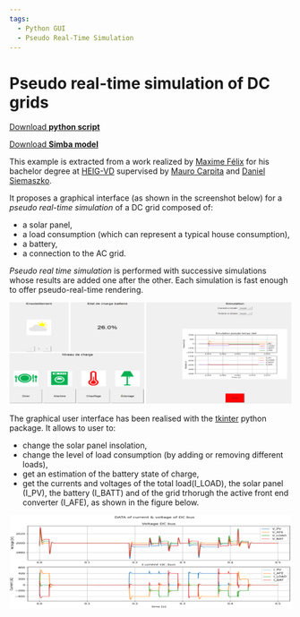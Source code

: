 ```yaml
---
tags:
  - Python GUI
  - Pseudo Real-Time Simulation
---
```


# Pseudo real-time simulation of DC grids

[Download **python script**](DistributionPV.py)

[Download **Simba model**](DistributionPV.jsimba)

This example is extracted from a work realized by [Maxime Félix](https://www.linkedin.com/in/maxime-f%C3%A9lix-5451701a3/) for his bachelor degree at [HEIG-VD](https://heig-vd.ch/) supervised by [Mauro Carpita](https://www.linkedin.com/in/mauro-carpita-956607202/) and [Daniel Siemaszko](https://www.linkedin.com/in/danielsiemaszko/).

It proposes a graphical interface (as shown in the screenshot below) for a *pseudo real-time simulation* of a DC grid composed of:

* a solar panel,
* a load consumption (which can represent a typical house consumption),
* a battery,
* a connection to the AC grid.

*Pseudo real time simulation* is performed with successive simulations whose results are added one after the other. Each simulation is fast enough to offer pseudo-real-time rendering.

![gui_dcgrid](fig/gui_dcgrid.png)

The graphical user interface has been realised with the [tkinter](https://docs.python.org/fr/3/library/tkinter.html) python package. It allows to user to:

* change the solar panel insolation,
* change the level of load consumption (by adding or removing different loads),
* get an estimation of the battery state of charge,
* get the currents and voltages of the total load(I_LOAD), the solar panel (I_PV), the battery (I_BATT) and of the grid trhorugh the active front end converter (I_AFE), as shown in the figure below.

![DC grid currents and voltages](fig/dc_grid_currents_voltages.png)
